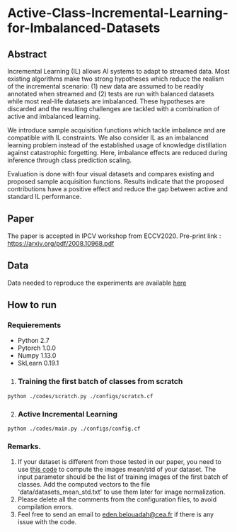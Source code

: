# Active-Class-Incremental-Learning-for-Imbalanced-Datasets
## Abstract
Incremental Learning (IL) allows AI systems to adapt to streamed data.
Most existing algorithms make two strong hypotheses which reduce the realism of the incremental scenario: (1) new data are assumed to be readily annotated when streamed and (2) tests are run with balanced datasets while most real-life datasets are imbalanced.
These hypotheses are discarded and the resulting challenges are tackled with a combination of active and imbalanced learning.

We introduce sample acquisition functions which tackle imbalance and are compatible with IL constraints.
We also consider IL as an imbalanced learning problem instead of the established usage of knowledge distillation against catastrophic forgetting.
Here, imbalance effects are reduced during inference through class prediction scaling.

Evaluation is done with four visual datasets and compares existing and proposed sample acquisition functions.
Results indicate that the proposed contributions have a positive effect and reduce the gap between active and standard IL performance.


## Paper
The paper is accepted in IPCV workshop from ECCV2020. Pre-print link : https://arxiv.org/pdf/2008.10968.pdf

## Data

Data needed to reproduce the experiments are available [here](https://drive.google.com/drive/folders/1HDbXAsvqRtZqwryXo9YveFsrE16lj_xv?usp=sharing)


## How to run

### Requierements
* Python 2.7
* Pytorch 1.0.0
* Numpy 1.13.0
* SkLearn 0.19.1


1. ### Training the first batch of classes from scratch

```
python ./codes/scratch.py ./configs/scratch.cf
```


2. ### Active Incremental Learning

```
python ./codes/main.py ./configs/config.cf
```


### Remarks. 
1. If your dataset is different from those tested in our paper, you need to use [this code](https://github.com/EdenBelouadah/class-incremental-learning/blob/master/deesil/codes/utils/compute_images_mean_std.py) to compute the images mean/std of your dataset. The input parameter should be the list of training images of the first batch of classes. Add the computed vectors to the file 'data/datasets_mean_std.txt' to use them later for image normalization.
2. Please delete all the comments from the configuration files, to avoid compilation errors. 
3. Feel free to send an email to eden.belouadah@cea.fr if there is any issue with the code.
